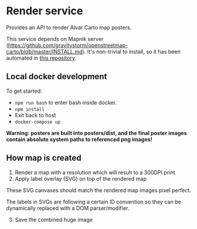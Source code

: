 # Render service

Provides an API to render Alvar Carto map posters.

This service depends on Mapnik server (https://github.com/gravitystorm/openstreetmap-carto/blob/master/INSTALL.md).
It's non-trivial to install, so it
has been automated in [this repository](https://github.com/kimmobrunfeldt/alvarcarto-map-server).

## Local docker development

To get started:

* `npm run bash` to enter bash inside docker.
* `npm install`
* Exit back to host
* `docker-compose up`

**Warning: posters are built into posters/dist, and the final poster images contain absolute system paths to referenced png images!**


## How map is created

1. Render a map with a resolution which will result to a 300DPI print
2. Apply label overlay (SVG) on top of the rendered map

  These SVG canvases should match the rendered map images pixel perfect.

  The labels in SVGs are following a certain ID convention so they can be
  dynamically replaced with a DOM parser/modifier.

3. Save the combined huge image



